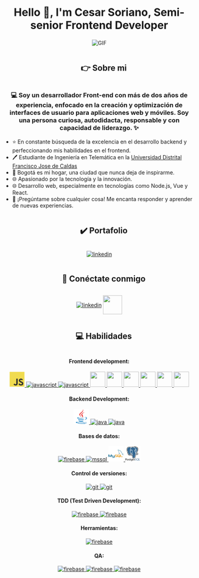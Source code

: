 <h1 align="center">Hello 👋, I'm Cesar Soriano, Semi-senior Frontend Developer</h1>

<p target="_blank" align="center">
  <img align="center" top="500" height="300" width="400" alt="GIF" src="https://media.giphy.com/media/SWoSkN6DxTszqIKEqv/giphy.gif">
</p>

<div id="user-content-toc">
  <ul align="center">
    <summary><h2 style="display: inline-block">👉 Sobre mi</h2></summary>
  </ul>
</div>

<h3 align="center">💻 Soy un desarrollador Front-end con más de dos años de experiencia, enfocado en la creación y optimización de interfaces de usuario para aplicaciones web y móviles. Soy una persona curiosa, autodidacta, responsable y con capacidad de liderazgo. ✨</h3>

- ⭐ En constante búsqueda de la excelencia en el desarrollo backend y perfeccionando mis habilidades en el frontend.
- 🖊️ Estudiante de Ingeniería en Telemática en la [Universidad Distrital Francisco Jose de Caldas](https://www.udistrital.edu.co/inicio)
- 🏡 Bogotá es mi hogar, una ciudad que nunca deja de inspirarme.
- 🌐 Apasionado por la tecnología y la innovación.
- 🌐 Desarrollo web, especialmente en tecnologías como Node.js, Vue y React.
- 💬 ¡Pregúntame sobre cualquier cosa! Me encanta responder y aprender de nuevas experiencias.

<div id="user-content-toc">
  <ul align="center">
    <summary><h2 style="display: inline-block">✔️ Portafolio</h2></summary>
  </ul>
</div>

<p align="center">
<a href="https://www.linkedin.com/in/cesar-yecid-soriano-pinzon-35b9a5194/" target="blank"><img align="center" src="https://buscarv.com.mx/wp-content/uploads/2018/07/www-1.gif" alt="linkedin" height="100" width="200" /></a>  
</p>

<div id="user-content-toc">
  <ul align="center">
    <summary><h2 style="display: inline-block">🤝 Conéctate conmigo</h2></summary>
  </ul>
</div>

<!--icons and links-->
<p align="center">
<a href="https://www.linkedin.com/in/cesar-yecid-soriano-pinzon-35b9a5194/" target="blank"><img align="center" src="https://user-images.githubusercontent.com/88904952/234979284-68c11d7f-1acc-4f0c-ac78-044e1037d7b0.png" alt="linkedin" height="50" width="50" /></a>
<a href="mailto:cysp97@gmail.com" target="blank"><img align="center" src="https://images.vexels.com/media/users/3/140131/isolated/preview/cc86a9f4ca65a140b2edadf3f87f2c17-diseno-de-icono-de-circulo-de-correo-electronico.png" height="50" width="50" /></a>   
</p>

<div id="user-content-toc">
  <ul align="center">
    <summary><h2 style="display: inline-block">💻 Habilidades</h2></summary>
  </ul>
</div>

<h4 align="center">Frontend development:</h4>
<p align="center">
  <a href="https://developer.mozilla.org/en-US/docs/Web/JavaScript" target="_blank" rel="noreferrer"> <img       src="https://raw.githubusercontent.com/devicons/devicon/master/icons/javascript/javascript-original.svg" alt="javascript" width="40" height="40"/> </a> 
  <a href="https://vuejs.org/" target="_blank" rel="noreferrer"> <img       src="https://upload.wikimedia.org/wikipedia/commons/thumb/9/95/Vue.js_Logo_2.svg/250px-Vue.js_Logo_2.svg.png" alt="javascript" width="40" height="40"/> </a>
  <a href="https://angularjs.org/" target="_blank" rel="noreferrer"> <img       src="https://miro.medium.com/v2/resize:fit:640/format:webp/1*15CYVZdpsxir8KLdxEZytg.png" alt="javascript" width="40" height="40"/> </a>
  <a href="https://react.dev/" target="_blank" rel="noreferrer"> <img       src="https://upload.wikimedia.org/wikipedia/commons/thumb/4/47/React.svg/250px-React.svg.png" width="40" height="40"/> 
</a>
  <a href="https://www.typescriptlang.org/" target="_blank" rel="noreferrer"> <img       src="https://upload.wikimedia.org/wikipedia/commons/thumb/4/4c/Typescript_logo_2020.svg/300px-Typescript_logo_2020.svg.png" width="40" height="40"/> 
</a>
  <a href="https://lenguajehtml.com/html/" target="_blank" rel="noreferrer"> <img       src="https://upload.wikimedia.org/wikipedia/commons/thumb/6/61/HTML5_logo_and_wordmark.svg/250px-HTML5_logo_and_wordmark.svg.png" width="40" height="40"/> 
</a>
  <a href="https://lenguajecss.com/css/introduccion/que-es-css/" target="_blank" rel="noreferrer"> <img       src="https://cms.rootstack.com/sites/default/files/inline-images/css3.png" width="40" height="40"/> 
</a>
  <a href="https://tailwindcss.com/" target="_blank" rel="noreferrer"> <img       src="https://logowik.com/content/uploads/images/tailwind-css3232.logowik.com.webp" width="40" height="40"/> 
</a>
  <a href="https://getbootstrap.com/" target="_blank" rel="noreferrer"> <img       src="https://getbootstrap.com/docs/5.3/assets/brand/bootstrap-logo-shadow.png" width="40" height="40"/> 
</a>
</p>

<h4 align="center">Backend Development:</h4>
<p align="center"> 
  <a href="https://www.java.com" target="_blank" rel="noreferrer"> <img src="https://raw.githubusercontent.com/devicons/devicon/master/icons/java/java-original.svg" alt="java" width="40" height="40"/> </a> 
  <a href="https://www.python.org/" target="_blank" rel="noreferrer"> <img src="https://upload.wikimedia.org/wikipedia/commons/thumb/0/0a/Python.svg/250px-Python.svg.png" alt="java" width="40" height="40"/> </a>
  <a href="https://www.djangoproject.com/" target="_blank" rel="noreferrer"> <img src="https://1000marcas.net/wp-content/uploads/2021/06/Django-Logo-500x313.png" alt="java" width="40" height="40"/> </a>
</p>

<h4 align="center">Bases de datos:</h4>
<p align="center"> <a href="https://firebase.google.com/" target="_blank" rel="noreferrer"> <img src="https://www.vectorlogo.zone/logos/firebase/firebase-icon.svg" alt="firebase" width="40" height="40"/> </a> <a href="https://www.microsoft.com/en-us/sql-server" target="_blank" rel="noreferrer"> <img src="https://www.svgrepo.com/show/303229/microsoft-sql-server-logo.svg" alt="mssql" width="40" height="40"/> </a> <a href="https://www.mysql.com/" target="_blank" rel="noreferrer"> <img src="https://raw.githubusercontent.com/devicons/devicon/master/icons/mysql/mysql-original-wordmark.svg" alt="mysql" width="40" height="40"/> </a> <a href="https://www.postgresql.org" target="_blank" rel="noreferrer"> <img src="https://raw.githubusercontent.com/devicons/devicon/master/icons/postgresql/postgresql-original-wordmark.svg" alt="postgresql" width="40" height="40"/> </a> </p>

<h4 align="center">Control de versiones:</h4>
<p align="center"> 
  <a href="https://git-scm.com/" target="_blank" rel="noreferrer"> <img src="https://www.vectorlogo.zone/logos/git-scm/git-scm-icon.svg" alt="git" width="40" height="40"/>
  </a>
  <a href="https://docs.github.com/es" target="_blank" rel="noreferrer"> <img src="https://github.githubassets.com/assets/GitHub-Mark-ea2971cee799.png" alt="git" width="40" height="40"/>
  </a>
</p>

<h4 align="center">TDD (Test Driven Development):</h4>
<p align="center"> 
  <a href="https://jestjs.io/" target="_blank" rel="noreferrer"> <img src="https://cdn.freebiesupply.com/logos/large/2x/jest-logo-png-transparent.png" alt="firebase" width="40" height="40"/>
  </a> 
  <a href="https://testing-library.com/" target="_blank" rel="noreferrer"> <img src="https://testing-library.com/img/octopus-64x64.png" alt="firebase" width="40" height="40"/>
  </a> 
</p>

<h4 align="center">Herramientas:</h4>
<p align="center"> 
  <a href="https://www.atlassian.com/es/software/jira" target="_blank" rel="noreferrer"> <img src="https://cdn.icon-icons.com/icons2/2699/PNG/512/atlassian_jira_logo_icon_170511.png" alt="firebase" width="40" height="40"/>
  </a> 
</p>

<h4 align="center">QA:</h4>
<p align="center"> 
  <a href="https://www.tecnologias-informacion.com/testingmanual.html" target="_blank" rel="noreferrer"> <img src="https://w7.pngwing.com/pngs/683/965/png-transparent-software-testing-functional-testing-computer-software-manual-testing-software-engineering-software-test-hand-quality-assurance-systems-development-life-cycle-thumbnail.png" alt="firebase" width="40" height="40"/>
  </a> 
  <a href="https://qalified.com/es/blog/pruebas-regresion/" target="_blank" rel="noreferrer"> <img src="https://qalified.com/wp-content/uploads/2023/02/Regression-Testing-.png" alt="firebase" width="60" height="40"/>
  </a> 
  </a> 
  <a href="https://www.atlassian.com/es/agile/project-management/user-stories" target="_blank" rel="noreferrer"> <img src="https://miro.medium.com/v2/resize:fit:2732/1*OXgRHuX1LBXOcWEUL8-oUQ.png" alt="firebase" width="80" height="40"/>
  </a> 
</p>
